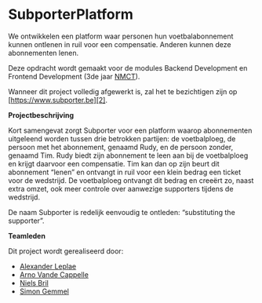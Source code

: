 # SubporterPlatform

We ontwikkelen een platform waar personen hun voetbalabonnement kunnen ontlenen in ruil voor een compensatie. Anderen kunnen deze abonnementen lenen.

Deze opdracht wordt gemaakt voor de modules Backend Development en Frontend Development (3de jaar [NMCT][1]).

Wanneer dit project volledig afgewerkt is, zal het te bezichtigen zijn op [https://www.subporter.be][2].

**Projectbeschrijving**

Kort samengevat zorgt Subporter voor een platform waarop abonnementen uitgeleend worden tussen drie betrokken partijen: de voetbalploeg, de persoon met het abonnement, genaamd Rudy, en de persoon zonder, genaamd Tim. Rudy biedt zijn abonnement te leen aan bij de voetbalploeg en krijgt daarvoor een compensatie. Tim kan dan op zijn beurt dit abonnement “lenen” en ontvangt in ruil voor een klein bedrag een ticket voor de wedstrijd. De voetbalploeg ontvangt dit bedrag en creeërt zo, naast extra omzet, ook meer controle over aanwezige supporters tijdens de wedstrijd.

De naam Subporter is redelijk eenvoudig te ontleden: “substituting the supporter”.

**Teamleden**

Dit project wordt gerealiseerd door:
* [Alexander Leplae][3]
* [Arno Vande Cappelle][4]
* [Niels Bril][5]
* [Simon Gemmel][6]


[1]: http://www.nmct.be
[2]: https://www.subporter.be
[3]: http://www.alexanderleplae.com
[4]: https://www.github.com/ArnoVDC
[5]: http://www.nielsbril.be
[6]: http://www.gemmel.be